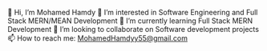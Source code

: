 👋 Hi, I’m Mohamed Hamdy
👀 I’m interested in Software Engineering and Full Stack MERN/MEAN Development
🌱 I’m currently learning Full Stack MERN Development
💞️ I’m looking to collaborate on Software development projects
📫 How to reach me: MohamedHamdyy55@gmail.com

<!---
Mohamed-hamdy55/Mohamed-hamdy55 is a ✨ special ✨ repository because its `README.md` (this file) appears on your GitHub profile.
You can click the Preview link to take a look at your changes.
--->
